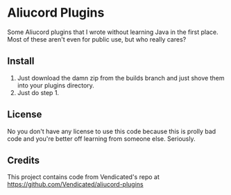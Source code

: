 # Aliucord Plugins

Some Aliucord plugins that I wrote without learning Java in the first place. Most of these aren't even for public use, but who really cares?

## Install

1. Just download the damn zip from the builds branch and just shove them into your plugins directory.
2. Just do step 1.

## License

No you don't have any license to use this code because this is prolly bad code and you're better off learning from someone else. Seriously.

## Credits

This project contains code from Vendicated's repo at https://github.com/Vendicated/aliucord-plugins